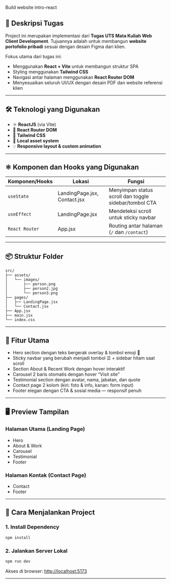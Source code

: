 Build website intro-react

## 📌 Deskripsi Tugas

Project ini merupakan implementasi dari **Tugas UTS Mata Kuliah Web Client Development**. Tujuannya adalah untuk membangun **website portofolio pribadi** sesuai dengan desain Figma dari klien.

Fokus utama dari tugas ini:

* Menggunakan **React + Vite** untuk membangun struktur SPA
* Styling menggunakan **Tailwind CSS**
* Navigasi antar halaman menggunakan **React Router DOM**
* Menyesuaikan seluruh UI/UX dengan desain PDF dan website referensi klien

---

## 🛠️ Teknologi yang Digunakan

* ⚛️ **ReactJS** (via Vite)
* 🧭 **React Router DOM**
* 🎨 **Tailwind CSS**
* 📁 **Local asset system**
* 💡 **Responsive layout & custom animation**

---

## ⚛️ Komponen dan Hooks yang Digunakan

| Komponen/Hooks | Lokasi                       | Fungsi                                                |
| -------------- | ---------------------------- | ----------------------------------------------------- |
| `useState`     | LandingPage.jsx, Contact.jsx | Menyimpan status scroll dan toggle sidebar/tombol CTA |
| `useEffect`    | LandingPage.jsx              | Mendeteksi scroll untuk sticky navbar                 |
| `React Router` | App.jsx                      | Routing antar halaman (`/` dan `/contact`)            |

---

## 📦 Struktur Folder

```
src/
├── assets/
│   └── images/
│       ├── person.png
│       ├── person2.jpg
│       └── person3.png
├── pages/
│   ├── LandingPage.jsx
│   └── Contact.jsx
├── App.jsx
├── main.jsx
└── index.css
```

---

## 🧠 Fitur Utama

* Hero section dengan teks bergerak overlay & tombol emoji 👋
* Sticky navbar yang berubah menjadi tombol ☰ + sidebar hitam saat scroll
* Section About & Recent Work dengan hover interaktif
* Carousel 2 baris otomatis dengan hover “Visit site”
* Testimonial section dengan avatar, nama, jabatan, dan quote
* Contact page 2 kolom (kiri: foto & info, kanan: form input)
* Footer elegan dengan CTA & sosial media — responsif penuh

---

## 🖥️ Preview Tampilan

### Halaman Utama (Landing Page)

* Hero
* About & Work
* Carousel
* Testimonial
* Footer

### Halaman Kontak (Contact Page)

* Contact
* Footer

---

## 🚀 Cara Menjalankan Project

### 1. Install Dependency

```bash
npm install
```

### 2. Jalankan Server Lokal

```bash
npm run dev
```

Akses di browser: [http://localhost:5173](http://localhost:5173)

---

##
